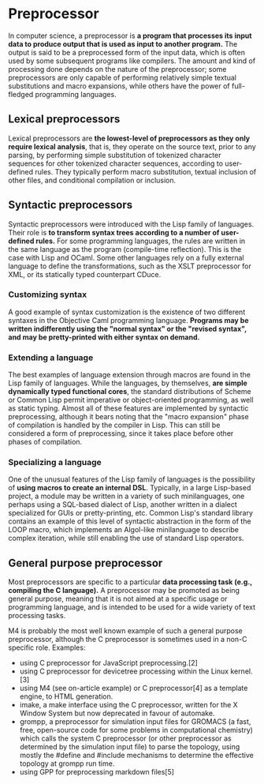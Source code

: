 # Preprocessor
In computer science, a preprocessor is __a program that processes its input data to produce output that is used as input to another program.__ The output is said to be a preprocessed form of the input data, which is often used by some subsequent programs like compilers. The amount and kind of processing done depends on the nature of the preprocessor; some preprocessors are only capable of performing relatively simple textual substitutions and macro expansions, while others have the power of full-fledged programming languages.

## Lexical preprocessors
Lexical preprocessors are __the lowest-level of preprocessors as they only require lexical analysis__, that is, they operate on the source text, prior to any parsing, by performing simple substitution of tokenized character sequences for other tokenized character sequences, according to user-defined rules. They typically perform macro substitution, textual inclusion of other files, and conditional compilation or inclusion.

## Syntactic preprocessors
Syntactic preprocessors were introduced with the Lisp family of languages. Their role is __to transform syntax trees according to a number of user-defined rules.__ For some programming languages, the rules are written in the same language as the program (compile-time reflection). This is the case with Lisp and OCaml. Some other languages rely on a fully external language to define the transformations, such as the XSLT preprocessor for XML, or its statically typed counterpart CDuce.

### Customizing syntax
A good example of syntax customization is the existence of two different syntaxes in the Objective Caml programming language. __Programs may be written indifferently using the "normal syntax" or the "revised syntax", and may be pretty-printed with either syntax on demand.__

### Extending a language
The best examples of language extension through macros are found in the Lisp family of languages. While the languages, by themselves, __are simple dynamically typed functional cores__, the standard distributions of Scheme or Common Lisp permit imperative or object-oriented programming, as well as static typing. Almost all of these features are implemented by syntactic preprocessing, although it bears noting that the "macro expansion" phase of compilation is handled by the compiler in Lisp. This can still be considered a form of preprocessing, since it takes place before other phases of compilation.

### Specializing a language
One of the unusual features of the Lisp family of languages is the possibility of __using macros to create an internal DSL__. Typically, in a large Lisp-based project, a module may be written in a variety of such minilanguages, one perhaps using a SQL-based dialect of Lisp, another written in a dialect specialized for GUIs or pretty-printing, etc. Common Lisp's standard library contains an example of this level of syntactic abstraction in the form of the LOOP macro, which implements an Algol-like minilanguage to describe complex iteration, while still enabling the use of standard Lisp operators.

## General purpose preprocessor
Most preprocessors are specific to a particular __data processing task (e.g., compiling the C language).__ A preprocessor may be promoted as being general purpose, meaning that it is not aimed at a specific usage or programming language, and is intended to be used for a wide variety of text processing tasks.

M4 is probably the most well known example of such a general purpose preprocessor, although the C preprocessor is sometimes used in a non-C specific role. Examples:

+ using C preprocessor for JavaScript preprocessing.[2]
+ using C preprocessor for devicetree processing within the Linux kernel.[3]
+ using M4 (see on-article example) or C preprocessor[4] as a template engine, to HTML generation.
+ imake, a make interface using the C preprocessor, written for the X Window System but now deprecated in favour of automake.
+ grompp, a preprocessor for simulation input files for GROMACS (a fast, free, open-source code for some problems in computational chemistry) which calls the system C preprocessor (or other preprocessor as determined by the simulation input file) to parse the topology, using mostly the #define and #include mechanisms to determine the effective topology at grompp run time.
+ using GPP for preprocessing markdown files[5]

